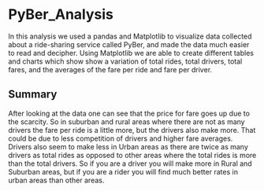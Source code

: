 # PyBer_Analysis
In this analysis we used a pandas and Matplotlib to visualize data collected about a ride-sharing service called PyBer, and made the data much easier to read and decipher. Using Matplotlib we are able to create different tables and charts which show show a variation of total rides, total drivers, total fares, and the averages of the fare per ride and fare per driver.

## Summary
After looking at the data one can see that the price for fare goes up due to the scarcity. So in suburban and rural areas where there are not as many drivers the fare per ride is a little more, but the drivers also make more. That could be due to less competition of drivers and higher fare averages. Drivers also seem to make less in Urban areas as there are twice as many drivers as total rides as opposed to other areas where the total rides is more than the total drivers. So if you are a driver you will make more in Rural and Suburban areas, but if you are a rider you will find much better rates in urban areas than other areas.
